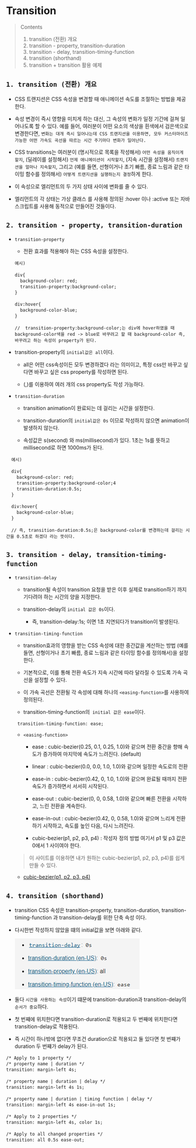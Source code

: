 # Transition

> Contents
>
> 1. transition (전환) 개요
> 2. transition - property, transition-duration
> 3. transition - delay, transition-timing-function
> 4. transition (shorthand)
> 5. transition + transition 활용 예제

## `1. transition (전환) 개요`

- CSS 트랜지션은 CSS 속성을 변경할 때 애니메이션 속도를 조절하는 방법을 제공한다.

- 속성 변경이 즉시 영향을 미치게 하는 대신, 그 속성의 변화가 일정 기간에 걸쳐 일어나도록 할 수 있다. 예를 들어, 여러분이 어떤 요소의 색상을 흰색에서 검은색으로 변경한다면, `변화는 대개 즉시 일어나는데 CSS 트랜지션을 이용하면, 모두 커스터마이즈 가능한 어떤 가속도 곡선을 따르는 시간 주기마다 변화가 일어난다.`

* CSS transitions는 여러분이 (명시적으로 목록을 작성해서) `어떤 속성을 움직이게 할지`, (딜레이를 설정해서) `언제 애니메이션이 시작할지`, (지속 시간을 설정해서) `트랜지션을 얼마나 지속할지`, 그리고 (예를 들면, 선형이거나 초기 빠름, 종료 느림과 같은 타이밍 함수를 정의해서) `어떻게 트랜지션을 실행하는지 결정`하게 한다.

* 이 속성으로 엘리먼트의 두 가지 상태 사이에 변화를 줄 수 있다.

* 엘리먼트의 각 상태는 가상 클래스 를 사용해 정의된 :hover 이나 :active 또는 자바스크립트를 사용해 동적으로 만들어진 것들이다.

## `2. transition - property, transition-duration`

- `transition-property`

  - 전환 효과를 적용해야 하는 CSS 속성을 설정한다.

  ```
  예시)

  div{
    background-color: red;
    transition-property:background-color;
  }

  div:hover{
    background-color-blue;
  }

  //  transition-property:background-color;는 div에 hover하였을 때 background-color색을 red -> blue로 바꾸려고 할 때 background-color 즉, 바꾸려고 하는 속성이 property가 된다.
  ```

* transition-property의 `initial값은 all`이다.

  - all은 어떤 css속성이든 모두 변경하겠다 라는 의미이고, 특정 css만 바꾸고 싶다면 바꾸고 싶은 css property를 작성하면 된다.

  - (,)를 이용하여 여러 개의 css property도 작성 가능하다.

* `transition-duration`

  - transition animation이 완료되는 데 걸리는 시간을 설정한다.

  - transition-duration의 `initial값은 0s` 이므로 작성하지 않으면 animation이 발생하지 않는다.

  * 속성값은 s(second) 와 ms(millisecond)가 있다. 1초는 1s를 뜻하고 millisecond로 하면 1000ms가 된다.

```
  예시)

  div{
    background-color: red;
    transition-property:background-color;4
    transition-duration:0.5s;
  }

  div:hover{
    background-color-blue;
  }

  // 즉, transition-duration:0.5s;은 background-color를 변경하는데 걸리는 시간을 0.5초로 하겠다 라는 뜻이다.
```

## `3. transition - delay, transition-timing-function`

- `transition-delay`

  - transition될 속성이 transition 요청을 받은 이후 실제로 transition하기 까지 기다려야 하는 시간의 양을 지정한다.

  - transition-delay의 `initial 값은 0s`이다.

    - 즉, transition-delay:1s; 이면 1초 지연되다가 transition이 발생된다.

* `transition-timing-function`

  - transition효과의 영향을 받는 CSS 속성에 대한 중간값을 계산하는 방법 (예를 들면, 선형이거나 초기 빠름, 종료 느림과 같은 타이밍 함수를 정의해서)을 설정한다.

  - 기본적으로, 이를 통해 전환 속도가 지속 시간에 따라 달라질 수 있도록 가속 곡선을 설정할 수 있다.

  * 이 가속 곡선은 전환될 각 속성에 대해 하나의 `<easing-function>`를 사용하여 정의된다.

  * transition-timing-function의` initial 값은 ease`이다.

  ```
   transition-timing-function: ease;
  ```

  - `<easing-function>`

    - ease : cubic-bezier(0.25, 0.1, 0.25, 1.0)와 같으며 전환 중간을 향해 속도가 증가하여 마지막에 속도가 느려진다. (default)

    * linear : cubic-bezier(0.0, 0.0, 1.0, 1.0)와 같으며 일정한 속도로의 전환

    * ease-in : cubic-bezier(0.42, 0, 1.0, 1.0)와 같으며 완료될 때까지 전환 속도가 증가하면서 서서히 시작된다.

    * ease-out : cubic-bezier(0, 0, 0.58, 1.0)와 같으며 빠른 전환을 시작하고, 느린 전환을 계속한다.

    * ease-in-out : cubic-bezier(0.42, 0, 0.58, 1.0)와 같으며 느리게 전환하기 시작하고, 속도를 높인 다음, 다시 느려진다.

    * cubic-bezier(p1, p2, p3, p4) : 작성자 정의 방법 여기서 p1 및 p3 값은 0에서 1 사이여야 한다.

  > 이 사이트를 이용하면 내가 원하는 cubic-bezier(p1, p2, p3, p4)를 쉽게 만들 수 있다.

  - [cubic-bezier(p1, p2, p3, p4)](https://matthewlein.com/tools/ceaser)

## `4. transition (shorthand)`

- transition CSS 속성은 transition-property, transition-duration, transition-timing-function 과 transition-delay를 위한 단축 속성 이다.

* 다시한번 작성하지 않았을 떄의 initial값을 보면 아래와 같다.

  ![transition](/image/transition.png)

* 둘다 `시간을 사용하는 속성`이기 떄문에 transition-duration과 transition-delay의 `순서가 중요`하다.

* 첫 번쨰에 위치한다면 transition-duration로 적용되고 두 번째에 위치한다면 transition-delay로 적용된다.

* 즉 시간이 하나밖에 없다면 무조건 duration으로 적용되고 둘 있다면 첫 번쨰가 duration 두 번쨰가 delay가 된다.

```
/* Apply to 1 property */
/* property name | duration */
transition: margin-left 4s;

/* property name | duration | delay */
transition: margin-left 4s 1s;

/* property name | duration | timing function | delay */
transition: margin-left 4s ease-in-out 1s;

/* Apply to 2 properties */
transition: margin-left 4s, color 1s;

/* Apply to all changed properties */
transition: all 0.5s ease-out;
```
